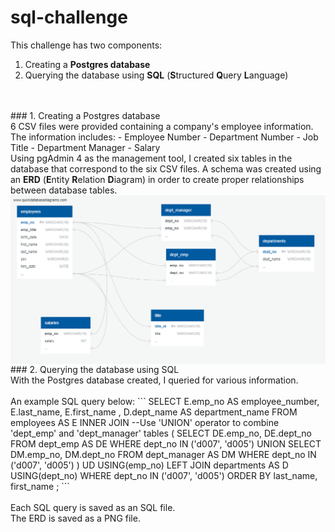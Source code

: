 # sql-challenge
This challenge has two components:
1. Creating a <b>Postgres database</b>
2. Querying the database using <b>SQL</b> (<b>S</b>tructured <b>Q</b>uery <b>L</b>anguage)
<br>
<br>
### 1. Creating a Postgres database
<br>
6 CSV files were provided containing a company's employee information. The information includes:
- Employee Number
- Department Number
- Job Title
- Department Manager
- Salary
<br>
Using pgAdmin 4 as the management tool, I created six tables in the database that correspond to the six CSV files. A schema was created using an <b>ERD</b> (<b>E</b>ntity <b>R</b>elation <b>D</b>iagram) in order to create proper relationships between database tables.
<img src="EmployeeSQL/ERD_image.png"
     alt="Entity Relation Diagram"
     style="float: left; margin-right: 10px;" />
 <br>
 <br>
 ### 2. Querying the database using SQL
 <br>
 With the Postgres database created, I queried for various information.
 <br>
 <br>
 An example SQL query below:
 ```
 SELECT E.emp_no AS employee_number, E.last_name, E.first_name
, D.dept_name AS department_name
	FROM employees AS E
	INNER JOIN
	--Use 'UNION' operator to combine 'dept_emp' and 'dept_manager' tables
	(
		SELECT DE.emp_no, DE.dept_no
			FROM dept_emp AS DE
				WHERE dept_no
				IN ('d007', 'd005')
		UNION
		SELECT DM.emp_no, DM.dept_no 
			FROM dept_manager AS DM
				WHERE dept_no
				IN ('d007', 'd005')
		) UD
		USING(emp_no)
		LEFT JOIN departments AS D
			USING(dept_no)
				WHERE dept_no 
				IN ('d007', 'd005')
	ORDER BY last_name, first_name
;
```

<br>
<br>
Each SQL query is saved as an SQL file.
<br>
The ERD is saved as a PNG file.

